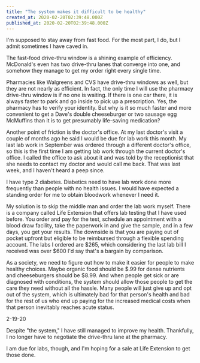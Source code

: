 ```yaml
---
title: "The system makes it difficult to be healthy"
created_at: 2020-02-20T02:39:48.000Z
published_at: 2020-02-20T02:39:48.000Z
---
```

I'm supposed to stay away from fast food. For the most part, I do, but I admit sometimes I have caved in.

The fast-food drive-thru window is a shining example of efficiency. McDonald's even has two drive-thru lanes that converge into one, and somehow they manage to get my order right every single time. 

Pharmacies like Walgreens and CVS have drive-thru windows as well, but they are not nearly as efficient. In fact, the only time I will use the pharmacy drive-thru window is if no one is waiting. If there is one car there, it is always faster to park and go inside to pick up a prescription. Yes, the pharmacy has to verify your identity. But why is it so much faster and more convenient to get a Dave's double cheeseburger or two sausage egg McMuffins than it is to get presumably life-saving medication?

Another point of friction is the doctor's office. At my last doctor's visit a couple of months ago he said I would be due for lab work this month. My last lab work in September was ordered through a different doctor's office, so this is the first time I am getting lab work through the current doctor's office. I called the office to ask about it and was told by the receptionist that she needs to contact my doctor and would call me back. That was last week, and I haven't heard a peep since.

I have type 2 diabetes. Diabetics need to have lab work done more frequently than people with no health issues. I would have expected a standing order for me to obtain bloodwork whenever I need it. 

My solution is to skip the middle man and order the lab work myself. There is a company called Life Extension that offers lab testing that I have used before. You order and pay for the test, schedule an appointment with a blood draw facility, take the paperwork in and give the sample, and in a few days, you get your results. The downside is that you are paying out of pocket upfront but eligible to be reimbursed through a flexible spending account. The labs I ordered are $265, which considering the last lab bill I received was over $600 I'd say that's a bargain by comparison.

As a society, we need to figure out how to make it easier for people to make healthy choices. Maybe organic food should be $.99 for dense nutrients and cheeseburgers should be $8.99. And when people get sick or are diagnosed with conditions, the system should allow those people to get the care they need without all the hassle. Many people will just give up and opt out of the system, which is ultimately bad for that person's health and bad for the rest of us who end up paying for the increased medical costs when that person inevitably reaches acute status. 

2-19-20

Despite "the system," I have still managed to improve my health. Thankfully, I no longer have to negotiate the drive-thru lane at the pharmacy.

I am due for labs, though, and I'm hoping for a sale at Life Extension to get those done.
